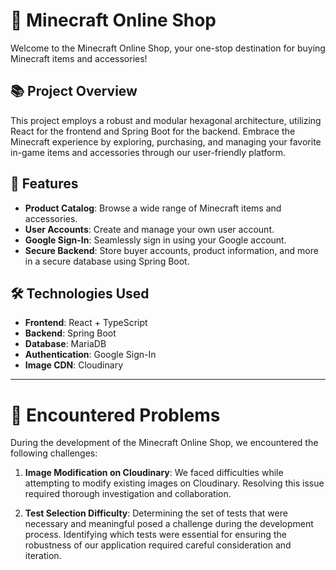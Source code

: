 # 🛒 Minecraft Online Shop

Welcome to the Minecraft Online Shop, your one-stop destination for buying Minecraft items and accessories!

## 📚 Project Overview

This project employs a robust and modular hexagonal architecture, utilizing React for the frontend and Spring Boot for the backend. Embrace the Minecraft experience by exploring, purchasing, and managing your favorite in-game items and accessories through our user-friendly platform.

## 🚀 Features

- **Product Catalog**: Browse a wide range of Minecraft items and accessories.
- **User Accounts**: Create and manage your own user account.
- **Google Sign-In**: Seamlessly sign in using your Google account.
- **Secure Backend**: Store buyer accounts, product information, and more in a secure database using Spring Boot.

## 🛠️ Technologies Used

- **Frontend**: React + TypeScript
- **Backend**: Spring Boot
- **Database**: MariaDB
- **Authentication**: Google Sign-In
- **Image CDN**: Cloudinary

---

# 🚧 Encountered Problems

During the development of the Minecraft Online Shop, we encountered the following challenges:

1. **Image Modification on Cloudinary**: We faced difficulties while attempting to modify existing images on Cloudinary. Resolving this issue required thorough investigation and collaboration.

2. **Test Selection Difficulty**: Determining the set of tests that were necessary and meaningful posed a challenge during the development process. Identifying which tests were essential for ensuring the robustness of our application required careful consideration and iteration.
